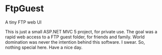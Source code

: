 # FtpGuest
A tiny FTP web UI

This is just a small ASP.NET MVC 5 project, for private use. The goal was a rapid web access to a FTP guest folder, for friends and family. World domination was never the intention behind this software. I swear. So, nothing special here. Have a nice day.
